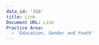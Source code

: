```yaml
---
data_id: '310'
title: Link
Document URL: Link
Practice Area:
  - 'Education, Gender and Youth'
---
```

